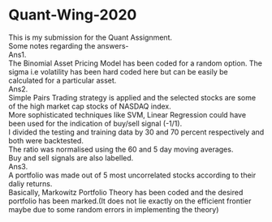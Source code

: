 # Quant-Wing-2020
This is my submission for the Quant Assignment.  
Some notes regarding the answers-  
Ans1.  
The Binomial Asset Pricing Model has been coded for a random option. The sigma i.e volatility has been hard coded here but can be easily be calculated for a particular asset.  
Ans2.  
Simple Pairs Trading strategy is applied and the selected stocks are some of the high market cap stocks of NASDAQ index.  
More sophisticated techniques like SVM, Linear Regression could have been used for the indication of buy/sell signal (-1/1).  
I divided the testing and training data by 30 and 70 percent respectively and both were backtested.  
The ratio was normalised using the 60 and 5 day moving averages.  
Buy and sell signals are also labelled.  
Ans3.  
A portfolio was made out of 5 most uncorrelated stocks according to their daliy returns.  
Basically, Markowitz Portfolio Theory has been coded and the desired portfolio has been marked.(It does not lie exactly on the efficient frontier maybe due to some random errors in implementing the theory)   
